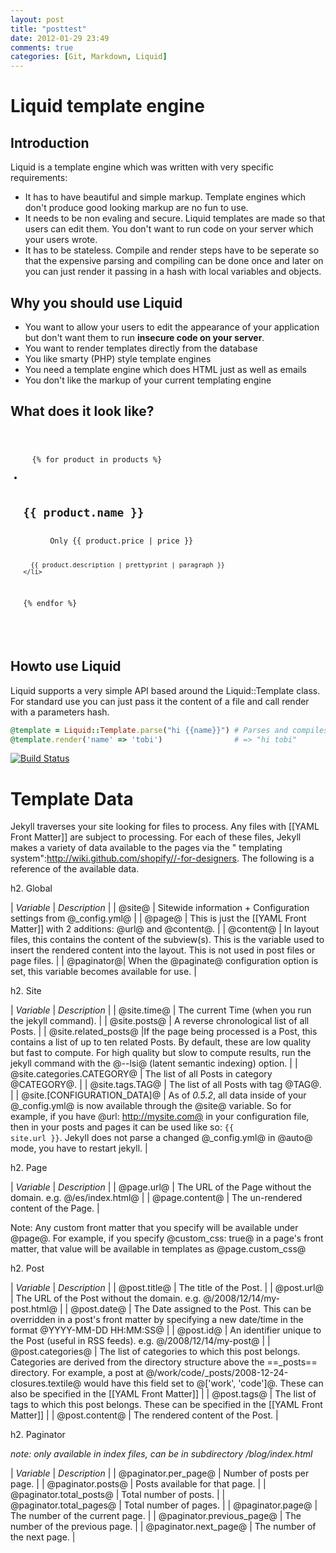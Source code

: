 ```yaml
---
layout: post
title: "posttest"
date: 2012-01-29 23:49
comments: true
categories: [Git, Markdown, Liquid]
---
```

# Liquid template engine

## Introduction

Liquid is a template engine which was written with very specific requirements:

* It has to have beautiful and simple markup. Template engines which don't produce good looking markup are no fun to use.
* It needs to be non evaling and secure. Liquid templates are made so that users can edit them. You don't want to run code on your server which your users wrote.
* It has to be stateless. Compile and render steps have to be seperate so that the expensive parsing and compiling can be done once and later on you can just render it passing in a hash with local variables and objects.

## Why you should use Liquid

* You want to allow your users to edit the appearance of your application but don't want them to run **insecure code on your server**.
* You want to render templates directly from the database
* You like smarty (PHP) style template engines
* You need a template engine which does HTML just as well as emails
* You don't like the markup of your current templating engine

<!-- more -->

## What does it look like?

<code>
<ul id="products">
  {% for product in products %}
    <li>
      <h2>{{ product.name }}</h2>
      Only {{ product.price | price }}

      {{ product.description | prettyprint | paragraph }}
    </li>
  {% endfor %}
</ul>
</code>

## Howto use Liquid

Liquid supports a very simple API based around the Liquid::Template class.
For standard use you can just pass it the content of a file and call render with a parameters hash.

```ruby
@template = Liquid::Template.parse("hi {{name}}") # Parses and compiles the template
@template.render('name' => 'tobi')                # => "hi tobi"
```

[![Build Status](https://secure.travis-ci.org/Shopify/liquid.png)](http://travis-ci.org/Shopify/liquid)

# Template Data
Jekyll traverses your site looking for files to process. Any files with [[YAML Front Matter]] are subject to processing. For each of these files, Jekyll makes a variety of data available to the pages via the " templating system":http://wiki.github.com/shopify//-for-designers. The following is a reference of the available data. 

h2. Global

| *Variable* | *Description* |
| @site@ | Sitewide information + Configuration settings from @_config.yml@ |
| @page@ | This is just the [[YAML Front Matter]] with 2 additions: @url@ and @content@. |
| @content@ | In layout files, this contains the content of the subview(s). This is the variable used to insert the rendered content into the layout. This is not used in post files or page files. |
| @paginator@| When the @paginate@ configuration option is set, this variable becomes available for use. |

h2. Site

| *Variable* | *Description* |
| @site.time@ | The current Time (when you run the jekyll command). |
| @site.posts@ | A reverse chronological list of all Posts. |
| @site.related_posts@ |If the page being processed is a Post, this contains a list of up to ten related Posts. By default, these are low quality but fast to compute. For high quality but slow to compute results, run the jekyll command with the @--lsi@ (latent semantic indexing) option. |
| @site.categories.CATEGORY@ | The list of all Posts in category @CATEGORY@. |
| @site.tags.TAG@ | The list of all Posts with tag @TAG@. |
| @site.[CONFIGURATION_DATA]@ | As of *0.5.2*, all data inside of your @_config.yml@ is now available through the @site@ variable. So for example, if you have @url: http://mysite.com@ in your configuration file, then in your posts and pages it can be used like so: <code>{{ site.url }}</code>. Jekyll does not parse a changed @_config.yml@ in @auto@ mode, you have to restart jekyll. |

h2. Page

| *Variable* | *Description* |
| @page.url@ | The URL of the Page without the domain. e.g. @/es/index.html@ |
| @page.content@ | The un-rendered content of the Page. |

Note: Any custom front matter that you specify will be available under @page@. For example, if you specify @custom_css: true@ in a page's front matter, that value will be available in templates as @page.custom_css@

h2. Post

| *Variable* | *Description* |
| @post.title@ | The title of the Post. |
| @post.url@ | The URL of the Post without the domain. e.g. @/2008/12/14/my-post.html@ |
| @post.date@ | The Date assigned to the Post. This can be overridden in a post's front matter by specifying a new date/time in the format @YYYY-MM-DD HH:MM:SS@ |
| @post.id@ | An identifier unique to the Post (useful in RSS feeds). e.g. @/2008/12/14/my-post@ |
| @post.categories@ | The list of categories to which this post belongs. Categories are derived from the directory structure above the ==_posts== directory. For example, a post at @/work/code/_posts/2008-12-24-closures.textile@ would have this field set to @['work', 'code']@. These can also be specified in the [[YAML Front Matter]] |
| @post.tags@ | The list of tags to which this post belongs. These can be specified in the [[YAML Front Matter]] |
| @post.content@ | The rendered content of the Post. |

h2. Paginator

*note: only available in index files, can be in subdirectory /blog/index.html*

| *Variable* | *Description* |
| @paginator.per_page@ | Number of posts per page. |
| @paginator.posts@ | Posts available for that page. |
| @paginator.total_posts@ | Total number of posts. |
| @paginator.total_pages@ | Total number of pages. |
| @paginator.page@ | The number of the current page. |
| @paginator.previous_page@ | The number of the previous page. |
| @paginator.next_page@ | The number of the next page. |
